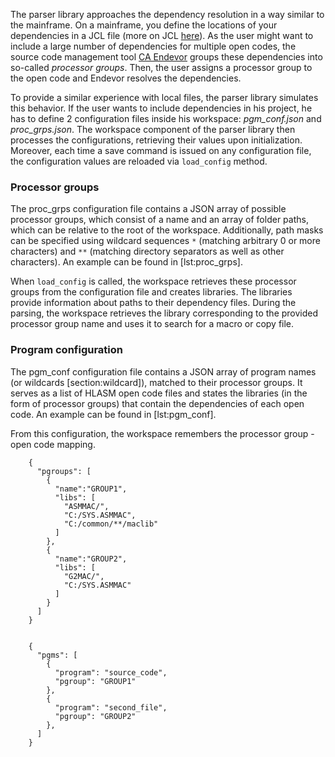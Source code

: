 The parser library approaches the dependency resolution in a way similar to the mainframe. On a mainframe, you define the locations of your dependencies in a JCL file (more on JCL [here](https://www.ibm.com/support/knowledgecenter/zosbasics/com.ibm.zos.zjcl/zjclc_basicjclconcepts.htm)). As the user might want to include a large number of dependencies for multiple open codes, the source code management tool [CA Endevor](https://techdocs.broadcom.com/content/broadcom/techdocs/us/en/ca-mainframe-software/devops/ca-endevor-software-change-manager/18-0.html) groups these dependencies into so-called *processor groups*. Then, the user assigns a processor group to the open code and Endevor resolves the dependencies.

To provide a similar experience with local files, the parser library simulates this behavior. If the user wants to include dependencies in his project, he has to define 2 configuration files inside his workspace: *pgm\_conf.json* and *proc\_grps.json*. The workspace component of the parser library then processes the configurations, retrieving their values upon initialization. Moreover, each time a save command is issued on any configuration file, the configuration values are reloaded via `load_config` method.

### Processor groups

The proc\_grps configuration file contains a JSON array of possible processor groups, which consist of a name and an array of folder paths, which can be relative to the root of the workspace. Additionally, path masks can be specified using wildcard sequences `*` (matching arbitrary 0 or more characters) and `**` (matching directory separators as well as other characters). An example can be found in \[lst:proc\_grps\].

When `load_config` is called, the workspace retrieves these processor groups from the configuration file and creates libraries. The libraries provide information about paths to their dependency files. During the parsing, the workspace retrieves the library corresponding to the provided processor group name and uses it to search for a macro or copy file.

### Program configuration

The pgm\_conf configuration file contains a JSON array of program names (or wildcards \[section:wildcard\]), matched to their processor groups. It serves as a list of HLASM open code files and states the libraries (in the form of processor groups) that contain the dependencies of each open code. An example can be found in \[lst:pgm\_conf\].

From this configuration, the workspace remembers the processor group - open code mapping.

    	{
    	  "pgroups": [
    	    {
    	      "name":"GROUP1",
    	      "libs": [
    	        "ASMMAC/",
    	        "C:/SYS.ASMMAC",
    	        "C:/common/**/maclib"
    	      ]
    	    },
    	    {
    	      "name":"GROUP2",
    	      "libs": [
    	        "G2MAC/",
    	        "C:/SYS.ASMMAC"
    	      ]
    	    }
    	  ]
    	}
    	

    	{
    	  "pgms": [
    	    {
    	      "program": "source_code",
    	      "pgroup": "GROUP1"
    	    },
    	    {
    	      "program": "second_file",
    	      "pgroup": "GROUP2"
    	    },
    	  ]
    	}
    	